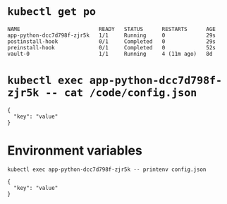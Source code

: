 # `kubectl get po`

```
NAME                         READY   STATUS      RESTARTS      AGE
app-python-dcc7d798f-zjr5k   1/1     Running     0             29s
postinstall-hook             0/1     Completed   0             29s
preinstall-hook              0/1     Completed   0             52s
vault-0                      1/1     Running     4 (11m ago)   8d
```

# `kubectl exec app-python-dcc7d798f-zjr5k -- cat /code/config.json`

```
{
  "key": "value"
}
```

# Environment variables

`kubectl exec app-python-dcc7d798f-zjr5k -- printenv config.json`

```
{
  "key": "value"
}
```
